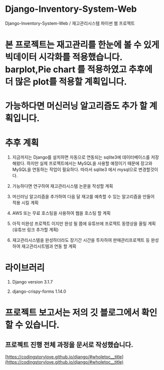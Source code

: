 # Django-Inventory-System-Web
Django-Inventory-System-Web / 재고관리시스템 파이썬 웹 프로젝트

# 본 프로젝트는 재고관리를 한눈에 볼 수 있게 빅데이터 시각화를 적용했습니다. barplot,Pie chart 를 적용하였고 추후에 더 많은 plot를 적용할 계획입니다. 
# 가능하다면 머신러닝 알고리즘도 추가 할 계획입니다. 

# 추후 계획

1. 지금까지는 Django를 설치하면 자동으로 연동되는 sqlite3에 데이터베이스를 저장해왔다. 하지만 실제 프로젝트에서는 MySQL을 사용할 예정이기 때문에 장고와 MySQL을 연동하는 작업이 필요하다. 따라서 sqlite3 에서 mysql으로 변경할것이다.

2. 가능하다면 연구하여 재고관리시스템 논문을 작성할 계획

3. 머신러닝 알고리즘을 추가하여 다음 달 재고를 예측할 수 있는 알고리즘을 만들어 적용 시킬 계획

4. AWS 또는 무료 호스팅을 사용하여 웹을 호스팅 할 계획

5. 아직 미완성 프로젝트 이지만 완성 될 쯤에 유튜브에 프로젝트 동영상을 올릴 계획 (유튜브 링크 추가할 계획) 

6. 재고관리시스템을 완성하더라도 장기간 시간을 투자하여 판매관리프로젝트 등 완성하여 재고관리시트템과 연동 할 계획 

# 라이브러리 

1. Django version 3.1.7

2. django-crispy-forms 1.14.0


# 프로젝트 보고서는 저의 깃 블로그에서 확인 할 수 있습니다.
## 프로젝트 진행 전체 과정을 문서로 작성했습니다. 
[https://codingstorylove.github.io/django/#wholetoc__title](https://codingstorylove.github.io/django/#wholetoc__title)